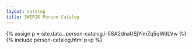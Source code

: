 ```yaml
---
layout: catalog
title: SWERIK Person Catalog
---
```

{% assign p = site.data._person-catalog.i-5SA2dnaUSjYimZq5qWdLVw %}
{% include person-catalog.html p=p %}

